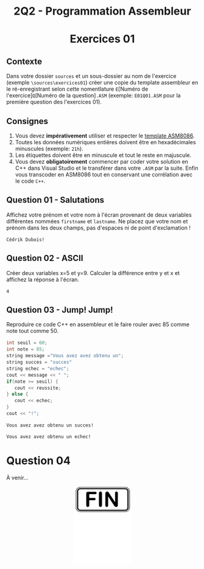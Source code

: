 <h1 align="Center">2Q2 - Programmation Assembleur</h1>
<h1 align="Center">Exercices 01</h1>

## Contexte

Dans votre dossier `sources` et un sous-dossier au nom de l'exercice (exemple `\sources\exercices01`) créer une copie du template assembleur en le ré-enregistrant selon cette nomentlature `E`[Numéro de l'exercice]`Q`[Numéro de la question]`.ASM` (exemple: `E01Q01.ASM` pour la première question des l'exercices 01).

## Consignes

1. Vous devez **impérativement** utiliser et respecter le [template ASM8086](cshawi.info/bin/2q2/_TEMPLATE.ASM).
2. Toutes les données numériques entières doivent être en hexadécimales minuscules (exemple: `21h`).
3. Les étiquettes doivent être en minuscule et tout le reste en majuscule.
4. Vous devez **obligatoirement** commencer par coder votre solution en C++ dans Visual Studio et le transférer dans votre `.ASM` par la suite. Enfin vous transcoder en ASM8086 tout en conservant une corrélation avec le code `C++`.

## Question 01 - Salutations

Affichez votre prénom et votre nom à l'écran provenant de deux variables différentes nommées `firstname` et `lastname`. Ne placez que votre nom et prénom dans les deux champs, pas d'espaces ni de point d'exclamation !

```plaintext
Cédrik Dubois!
```

## Question 02 - ASCII

Créer deux variables x=5 et y=9. Calculer la différence entre y et x et affichez la réponse à l'écran.

```plaintext
4
```

## Question 03 - Jump! Jump!

Reproduire ce code C++ en assembleur et le faire rouler avec 85 comme note tout comme 50.

```cpp
int seuil = 60;
int note = 85;
string message ="Vous avez avez obtenu un";
string succes = "succes"
string echec = "echec";
cout << message << " ";
if(note >= seuil) {
   cout << reussite;
} else {
   cout << echec;
}
cout << "!";
```

```plaintext
Vous avez avez obtenu un succes!
```

```plaintext
Vous avez avez obtenu un echec!
```

# Question 04

À venir...

<p align="Center"><img src="./images/end.png" alt="drawing" width="150"/></p>
